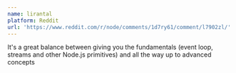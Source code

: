```yaml
---
name: lirantal
platform: Reddit
url: 'https://www.reddit.com/r/node/comments/1d7ry61/comment/l7902zl/'
---
```


It's a great balance between giving you the fundamentals (event loop, streams and other Node.js primitives) and all the way up to advanced concepts
